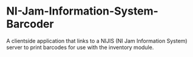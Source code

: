 # NI-Jam-Information-System-Barcoder
A clientside application that links to a NIJIS (NI Jam Information System) server to print barcodes for use with the inventory module.
